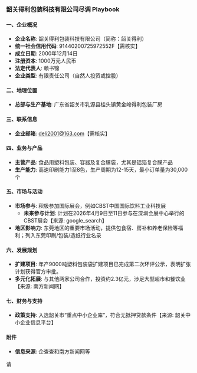 ### 韶关得利包装科技有限公司尽调 Playbook

#### 一、企业概况
- **企业名称**: 韶关得利包装科技有限公司（简称：韶关得利）
- **统一社会信用代码**: 91440200725972552F【需核实】
- **成立日期**: 2000年12月14日
- **注册资本**: 1000万元人民币
- **法定代表人**: 赖书锦
- **企业类型**: 有限责任公司（自然人投资或控股）

#### 二、地理位置
- **总部与生产基地**: 广东省韶关市乳源县桂头镇黄金岭得利包装厂房

#### 三、联系信息
- **企业邮箱**: deli2001@163.com【需核实】

#### 四、业务与产品
- **主营产品**: 食品用塑料包装、容器及复合膜袋，尤其是铝箔复合膜产品
- **生产能力**: 高速印刷能力1至8色，生产周期为12-15天，最小订单量为30,000个

#### 五、市场与活动
- **市场参与**: 积极参加国际展会，例如CBST中国国际饮料工业科技展
  - **未来参与计划**: 计划在2026年4月9日至11日参与在深圳会展中心举行的CBST展会【来源: google_search】
- **地区影响力**: 东莞地区的重要市场活动，提供包食宿、房补和养老保险等福利；列入东莞印刷/包装/造纸行业名录

#### 六、发展规划
- **扩建项目**: 年产9000吨塑料包装袋扩建项目已完成第二次环评公示，表明扩张计划获得官方审批。
- **多元化拓展**: 与其他两家公司合作，投资约2.3亿元，涉足大型超市和餐饮业【来源: 南方新闻网】

#### 七、财务与支持
- **政策支持**: 入选韶关市“重点中小企业库”，符合无抵押贷款条件【来源: 韶关中小企业信息平台】

#### 附件
- **信息来源**: 企查查和南方新闻网等

请